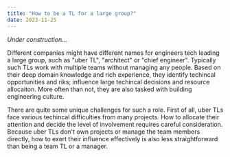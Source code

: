 ```yaml
---
title: "How to be a TL for a large group?"
date: 2023-11-25
---
```


*Under construction...*

Different companies might have different names for engineers tech leading a large group, such as "uber TL", "architect" or "chief engineer". Typically such TLs work with multiple teams without managing any people. Based on their deep domain knowledge and rich experience, they identify techincal opportunities and riks; influence large techincal decisions and resource allocaiton. More often than not, they are also tasked with building engineering culture.

There are quite some unique challenges for such a role. First of all, uber TLs face various techincal difficulties from many projects. How to allocate their attention and decide the level of involvement requires careful consideration. Because uber TLs don't own projects or manage the team members directly, how to exert their influence effectively is also less straightforward than being a team TL or a manager.
